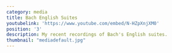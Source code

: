 ```yaml
---
category: media
title: Bach English Suites
youtubelink: 'https://www.youtube.com/embed/N-HZpXnjXM0'
position: '3'
description: My recent recordings of Bach's English suites.
thumbnail: "mediadefault.jpg"
---
```

